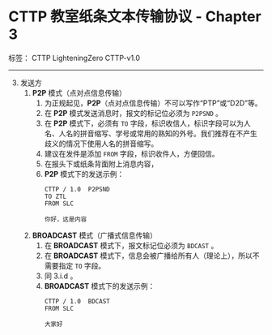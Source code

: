 # CTTP 教室纸条文本传输协议 - Chapter 3

标签： CTTP LighteningZero CTTP-v1.0

---

3. 发送方
    1. **P2P** 模式（点对点信息传输）
        1. 为正规起见，**P2P**（点对点信息传输）不可以写作“PTP”或“D2D”等。
        1. 在 **P2P** 模式发送消息时，报文的标记位必须为 `P2PSND` 。
        1. 在 **P2P** 模式下，必须有 `TO` 字段，标识收信人，标识字段可以为人名、人名的拼音缩写、学号或常用的熟知的外号。我们推荐在不产生歧义的情况下使用人名的拼音缩写。
        1. 建议在发件是添加 `FROM` 字段，标识收件人，方便回信。
        1. 在报头下或纸条背面附上消息内容，
        1. **P2P** 模式下的发送示例：
            ```text
            CTTP / 1.0  P2PSND
            TO ZTL
            FROM SLC

            你好，这是内容
            ```
    1. **BROADCAST** 模式（广播式信息传输）
       1. 在 **BROADCAST** 模式下，报文标记位必须为 `BDCAST` 。
       1. 在 **BROADCAST** 模式下，信息会被广播给所有人（理论上），所以不需要指定 `TO` 字段。
       1. 同 3.i.d 。
       1. **BROADCAST** 模式下的发送示例：
            ```text
            CTTP / 1.0  BDCAST
            FROM SLC

            大家好
            ```